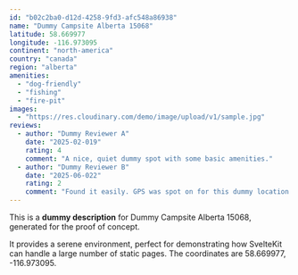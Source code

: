 ```yaml
---
id: "b02c2ba0-d12d-4258-9fd3-afc548a86938"
name: "Dummy Campsite Alberta 15068"
latitude: 58.669977
longitude: -116.973095
continent: "north-america"
country: "canada"
region: "alberta"
amenities:
  - "dog-friendly"
  - "fishing"
  - "fire-pit"
images:
  - "https://res.cloudinary.com/demo/image/upload/v1/sample.jpg"
reviews:
  - author: "Dummy Reviewer A"
    date: "2025-02-019"
    rating: 4
    comment: "A nice, quiet dummy spot with some basic amenities."
  - author: "Dummy Reviewer B"
    date: "2025-06-022"
    rating: 2
    comment: "Found it easily. GPS was spot on for this dummy location."
---
```


This is a **dummy description** for Dummy Campsite Alberta 15068, generated for the proof of concept.

It provides a serene environment, perfect for demonstrating how SvelteKit can handle a large number of static pages. The coordinates are 58.669977, -116.973095.
